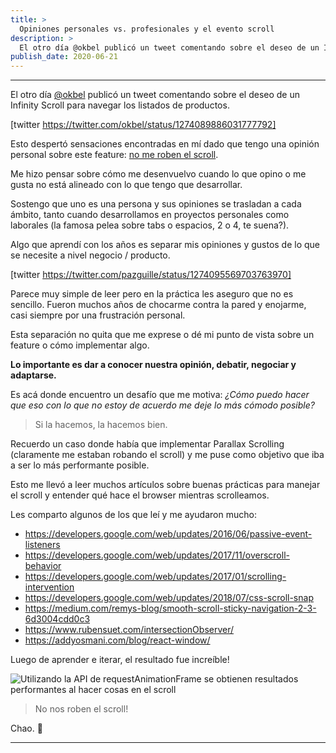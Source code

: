 ```yaml
---
title: >
  Opiniones personales vs. profesionales y el evento scroll
description: >
  El otro día @okbel publicó un tweet comentando sobre el deseo de un Infinity Scroll para navegar los listados de productos y...
publish_date: 2020-06-21
---
```


---

El otro día [@okbel](https://twitter.com/okbel/) publicó un tweet comentando sobre el deseo de un Infinity Scroll para navegar los listados de productos.

[twitter https://twitter.com/okbel/status/1274089886031777792]

Esto despertó sensaciones encontradas en mí dado que tengo una opinión personal sobre este feature: [no me roben el scroll](https://speakerdeck.com/pazguille/no-me-robes-el-scroll).

Me hizo pensar sobre cómo me desenvuelvo cuando lo que opino o me gusta no está alineado con lo que tengo que desarrollar.

Sostengo que uno es una persona y sus opiniones se trasladan a cada ámbito, tanto cuando desarrollamos en proyectos personales como laborales (la famosa pelea sobre tabs o espacios, 2 o 4, te suena?).

Algo que aprendí con los años es separar mis opiniones y gustos de lo que se necesite a nivel negocio / producto.

[twitter https://twitter.com/pazguille/status/1274095569703763970]

Parece muy simple de leer pero en la práctica les aseguro que no es sencillo. Fueron muchos años de chocarme contra la pared y enojarme, casi siempre por una frustración personal.

Esta separación no quita que me exprese o dé mi punto de vista sobre un feature o cómo implementar algo.

**Lo importante es dar a conocer nuestra opinión, debatir, negociar y adaptarse.**

Es acá donde encuentro un desafío que me motiva: *¿Cómo puedo hacer que eso con lo que no estoy de acuerdo me deje lo más cómodo posible?*

> Si la hacemos, la hacemos bien.

Recuerdo un caso donde había que implementar Parallax Scrolling (claramente me estaban robando el scroll) y me puse como objetivo que iba a ser lo más performante posible.

Esto me llevó a leer muchos artículos sobre buenas prácticas para manejar el scroll y entender qué hace el browser mientras scrolleamos.

Les comparto algunos de los que leí y me ayudaron mucho:

- https://developers.google.com/web/updates/2016/06/passive-event-listeners
- https://developers.google.com/web/updates/2017/11/overscroll-behavior
- https://developers.google.com/web/updates/2017/01/scrolling-intervention
- https://developers.google.com/web/updates/2018/07/css-scroll-snap
- https://medium.com/remys-blog/smooth-scroll-sticky-navigation-2-3-6d3004cdd0c3
- https://www.rubensuet.com/intersectionObserver/
- https://addyosmani.com/blog/react-window/

Luego de aprender e iterar, el resultado fue increíble!

![Utilizando la API de requestAnimationFrame se obtienen resultados performantes al hacer cosas en el scroll](https://photos.collectednotes.com/photos/147/d35a42ae-7156-44d7-9e1d-297b403378d5)

> No nos roben el scroll!

Chao. 🚀

---
